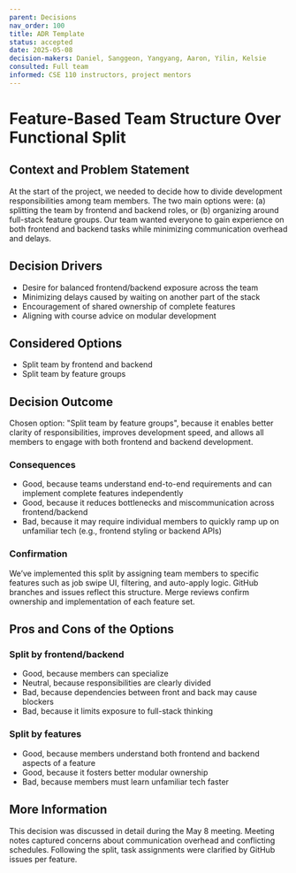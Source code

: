 ```yaml
---
parent: Decisions
nav_order: 100
title: ADR Template
status: accepted
date: 2025-05-08
decision-makers: Daniel, Sanggeon, Yangyang, Aaron, Yilin, Kelsie
consulted: Full team
informed: CSE 110 instructors, project mentors
---
```


# Feature-Based Team Structure Over Functional Split

## Context and Problem Statement

At the start of the project, we needed to decide how to divide development responsibilities among team members. The two main options were: (a) splitting the team by frontend and backend roles, or (b) organizing around full-stack feature groups. Our team wanted everyone to gain experience on both frontend and backend tasks while minimizing communication overhead and delays.

## Decision Drivers

* Desire for balanced frontend/backend exposure across the team
* Minimizing delays caused by waiting on another part of the stack
* Encouragement of shared ownership of complete features
* Aligning with course advice on modular development

## Considered Options

* Split team by frontend and backend
* Split team by feature groups

## Decision Outcome

Chosen option: "Split team by feature groups", because it enables better clarity of responsibilities, improves development speed, and allows all members to engage with both frontend and backend development.

### Consequences

* Good, because teams understand end-to-end requirements and can implement complete features independently
* Good, because it reduces bottlenecks and miscommunication across frontend/backend
* Bad, because it may require individual members to quickly ramp up on unfamiliar tech (e.g., frontend styling or backend APIs)

### Confirmation

We’ve implemented this split by assigning team members to specific features such as job swipe UI, filtering, and auto-apply logic. GitHub branches and issues reflect this structure. Merge reviews confirm ownership and implementation of each feature set.

## Pros and Cons of the Options

### Split by frontend/backend

* Good, because members can specialize
* Neutral, because responsibilities are clearly divided
* Bad, because dependencies between front and back may cause blockers
* Bad, because it limits exposure to full-stack thinking

### Split by features

* Good, because members understand both frontend and backend aspects of a feature
* Good, because it fosters better modular ownership
* Bad, because members must learn unfamiliar tech faster

## More Information

This decision was discussed in detail during the May 8 meeting. Meeting notes captured concerns about communication overhead and conflicting schedules. Following the split, task assignments were clarified by GitHub issues per feature.

